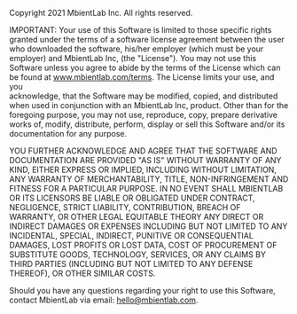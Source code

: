 Copyright 2021 MbientLab Inc. All rights reserved.

IMPORTANT: Your use of this Software is limited to those specific rights granted under the terms of a software
license agreement between the user who downloaded the software, his/her employer (which must be your
employer) and MbientLab Inc, (the "License").  You may not use this Software unless you agree to abide by the 
terms of the License which can be found at www.mbientlab.com/terms.  The License limits your use, and you  
acknowledge, that the Software may be modified, copied, and distributed when used in conjunction with an 
MbientLab Inc, product.  Other than for the foregoing purpose, you may not use, reproduce, copy, prepare 
derivative works of, modify, distribute, perform, display or sell this Software and/or its documentation for any 
purpose.

YOU FURTHER ACKNOWLEDGE AND AGREE THAT THE SOFTWARE AND DOCUMENTATION ARE PROVIDED "AS IS" WITHOUT WARRANTY 
OF ANY KIND, EITHER EXPRESS OR IMPLIED, INCLUDING WITHOUT LIMITATION, ANY WARRANTY OF MERCHANTABILITY, TITLE, 
NON-INFRINGEMENT AND FITNESS FOR A PARTICULAR PURPOSE. IN NO EVENT SHALL MBIENTLAB OR ITS LICENSORS BE LIABLE OR 
OBLIGATED UNDER CONTRACT, NEGLIGENCE, STRICT LIABILITY, CONTRIBUTION, BREACH OF WARRANTY, OR OTHER LEGAL EQUITABLE 
THEORY ANY DIRECT OR INDIRECT DAMAGES OR EXPENSES INCLUDING BUT NOT LIMITED TO ANY INCIDENTAL, SPECIAL, INDIRECT, 
PUNITIVE OR CONSEQUENTIAL DAMAGES, LOST PROFITS OR LOST DATA, COST OF PROCUREMENT OF SUBSTITUTE GOODS, TECHNOLOGY, 
SERVICES, OR ANY CLAIMS BY THIRD PARTIES (INCLUDING BUT NOT LIMITED TO ANY DEFENSE THEREOF), OR OTHER SIMILAR COSTS.

Should you have any questions regarding your right to use this Software, contact MbientLab via email: hello@mbientlab.com.
